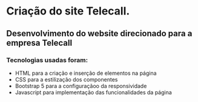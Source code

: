 # Criação do site Telecall.

## Desenvolvimento do website direcionado para a empresa Telecall

### Tecnologias usadas foram:

- HTML para a criação e inserção de elementos na página
- CSS para a estilização dos componentes
- Bootstrap 5 para a configuraçãoo da responsividade
- Javascript para implementação das funcionalidades da página
